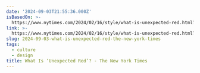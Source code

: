 ```yaml
---
date: '2024-09-03T21:55:36.000Z'
isBasedOn: >-
  https://www.nytimes.com/2024/02/16/style/what-is-unexpected-red.html?smid=nytcore-ios-share&referringSource=articleShare&sgrp=c-cb
link: >-
  https://www.nytimes.com/2024/02/16/style/what-is-unexpected-red.html?smid=nytcore-ios-share&referringSource=articleShare&sgrp=c-cb
slug: 2024-09-03-what-is-unexpected-red-the-new-york-times
tags:
  - culture
  - design
title: What Is ‘Unexpected Red’? - The New York Times
---
```

 
